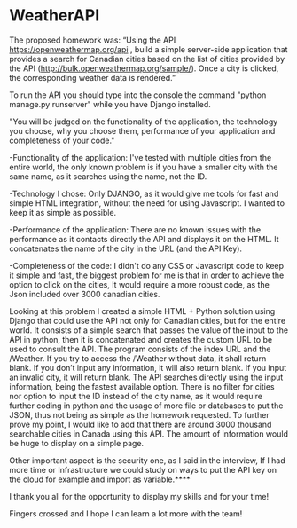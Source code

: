# WeatherAPI

The proposed homework was:
“Using the API https://openweathermap.org/api , build a simple server-side application that provides a search for Canadian cities based on the list of cities provided by the API (http://bulk.openweathermap.org/sample/).
Once a city is clicked, the corresponding weather data is rendered.”

To run the API you should type into the console the command "python manage.py runserver" while you have Django installed.

"You will be judged on the functionality of the application, the technology you choose, why you choose them, performance of your application and completeness of your code."

-Functionality of the application: I've tested with multiple cities from the entire world, the only known problem is if you have a smaller city with the same name, as it searches using the name, not the ID.

-Technology I chose: Only DJANGO, as it would give me tools for fast and simple HTML integration, without the need for using Javascript. I wanted to keep it as simple as possible.

-Performance of the application: There are no known issues with the performance as it contacts directly the API and displays it on the HTML. It concatenates the name of the city in the URL (and the API Key).

-Completeness of the code: I didn't do any CSS or Javascript code to keep it simple and fast, the biggest problem for me is that in order to achieve the option to click on the cities, It would require a more robust code, as the Json included over 3000 canadian cities.



Looking at this problem I created a simple HTML + Python solution using Django that could use the API not only for Canadian cities, but for the entire world.
It consists of a simple search that passes the value of the input to the API in python, then it is concatenated and creates the custom URL to be used to consult the API.
The program consists of the index URL and the /Weather.
If you try to access the /Weather without data, it shall return blank.
If you don’t input any information, it will also return blank.
If you input an invalid city, it will return blank.
The API searches directly using the input information, being the fastest available option. There is no filter for cities nor option to input the ID instead of the city name, as it would require further coding in python and the usage of more file or databases to put the JSON, thus not being as simple as the homework requested. 
To further prove my point, I would like to add that there are around 3000 thousand searchable cities in Canada using this API. 
The amount of information would be huge to display on a simple page.

Other important aspect is the security one, as I said in the interview, If I had more time or Infrastructure we could study on ways to put the API key on the cloud for example and import as variable.****

I thank you all for the opportunity to display my skills and for your time!

Fingers crossed and I hope I can learn a lot more with the team!
